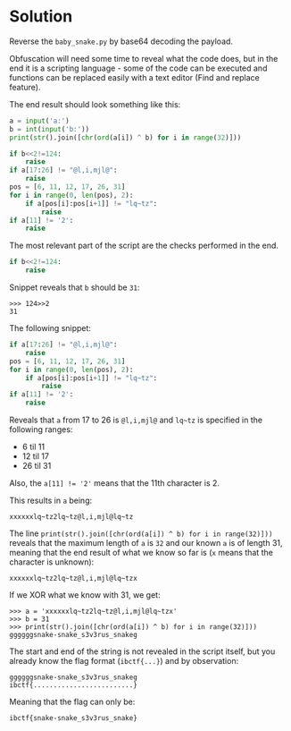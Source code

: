 # Solution

Reverse the `baby_snake.py` by base64 decoding the payload.

Obfuscation will need some time to reveal what the code does, but in the end it is a scripting language - some of the code can be executed and functions can be replaced easily with a text editor (Find and replace feature).

The end result should look something like this:

```python
a = input('a:')
b = int(input('b:'))
print(str().join([chr(ord(a[i]) ^ b) for i in range(32)]))

if b<<2!=124:
	raise
if a[17:26] != "@l,i,mjl@":
	raise
pos = [6, 11, 12, 17, 26, 31]
for i in range(0, len(pos), 2):
	if a[pos[i]:pos[i+1]] != "lq~tz":
		raise
if a[11] != '2':
	raise
```

The most relevant part of the script are the checks performed in the end.

```python
if b<<2!=124:
	raise
```

Snippet reveals that `b` should be `31`:
```
>>> 124>>2
31
```

The following snippet:
```python
if a[17:26] != "@l,i,mjl@":
	raise
pos = [6, 11, 12, 17, 26, 31]
for i in range(0, len(pos), 2):
	if a[pos[i]:pos[i+1]] != "lq~tz":
		raise
if a[11] != '2':
	raise
```

Reveals that `a` from 17 to 26 is `@l,i,mjl@` and `lq~tz` is specified in the following ranges:
- 6 til 11
- 12 til 17
- 26 til 31

Also, the `a[11] != '2'` means that the 11th character is 2.

This results in `a` being:
```
xxxxxxlq~tz2lq~tz@l,i,mjl@lq~tz
```

The line `print(str().join([chr(ord(a[i]) ^ b) for i in range(32)]))` reveals that the maximum length of `a` is `32` and our known `a` is of length 31, meaning that the end result of what we know so far is (`x` means that the character is unknown):
```
xxxxxxlq~tz2lq~tz@l,i,mjl@lq~tzx
```

If we XOR what we know with 31, we get:
```
>>> a = 'xxxxxxlq~tz2lq~tz@l,i,mjl@lq~tzx'
>>> b = 31
>>> print(str().join([chr(ord(a[i]) ^ b) for i in range(32)]))
ggggggsnake-snake_s3v3rus_snakeg
```

The start and end of the string is not revealed in the script itself, but you already know the flag format (`ibctf{...}`) and by observation:

```
ggggggsnake-snake_s3v3rus_snakeg
ibctf{.........................}
```

Meaning that the flag can only be:
```
ibctf{snake-snake_s3v3rus_snake}
```
